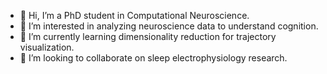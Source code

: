 - 👋 Hi, I’m a PhD student in Computational Neuroscience.
- 👀 I’m interested in analyzing neuroscience data to understand cognition.
- 🌱 I’m currently learning dimensionality reduction for trajectory visualization.
- 💞️ I’m looking to collaborate on sleep electrophysiology research.

<!---
transpersonify/transpersonify is a ✨ special ✨ repository because its `README.md` (this file) appears on your GitHub profile.
You can click the Preview link to take a look at your changes.
--->
